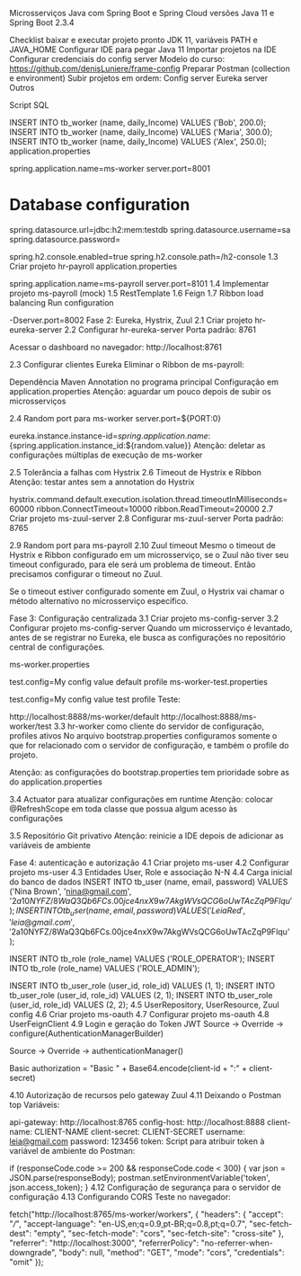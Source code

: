 Microsserviços Java com Spring Boot e Spring Cloud
versões Java 11 e Spring Boot 2.3.4

Checklist baixar e executar projeto pronto
JDK 11, variáveis PATH e JAVA_HOME
Configurar IDE para pegar Java 11
Importar projetos na IDE
Configurar credenciais do config server
Modelo do curso: https://github.com/denisLuniere/frame-config 
Preparar Postman (collection e environment)
Subir projetos em ordem:
Config server
Eureka server
Outros

Script SQL

INSERT INTO tb_worker (name, daily_Income) VALUES ('Bob', 200.0);
INSERT INTO tb_worker (name, daily_Income) VALUES ('Maria', 300.0);
INSERT INTO tb_worker (name, daily_Income) VALUES ('Alex', 250.0);
application.properties

spring.application.name=ms-worker
server.port=8001

# Database configuration
spring.datasource.url=jdbc:h2:mem:testdb
spring.datasource.username=sa
spring.datasource.password=

spring.h2.console.enabled=true
spring.h2.console.path=/h2-console
1.3 Criar projeto hr-payroll
application.properties

spring.application.name=ms-payroll
server.port=8101
1.4 Implementar projeto ms-payroll (mock)
1.5 RestTemplate
1.6 Feign
1.7 Ribbon load balancing
Run configuration

-Dserver.port=8002
Fase 2: Eureka, Hystrix, Zuul
2.1 Criar projeto hr-eureka-server
2.2 Configurar hr-eureka-server
Porta padrão: 8761

Acessar o dashboard no navegador: http://localhost:8761

2.3 Configurar clientes Eureka
Eliminar o Ribbon de ms-payroll:

Dependência Maven
Annotation no programa principal
Configuração em application.properties
Atenção: aguardar um pouco depois de subir os microsserviços

2.4 Random port para ms-worker
server.port=${PORT:0}

eureka.instance.instance-id=${spring.application.name}:${spring.application.instance_id:${random.value}}
Atenção: deletar as configurações múltiplas de execução de ms-worker

2.5 Tolerância a falhas com Hystrix
2.6 Timeout de Hystrix e Ribbon
Atenção: testar antes sem a annotation do Hystrix

hystrix.command.default.execution.isolation.thread.timeoutInMilliseconds=60000
ribbon.ConnectTimeout=10000
ribbon.ReadTimeout=20000
2.7 Criar projeto ms-zuul-server
2.8 Configurar ms-zuul-server
Porta padrão: 8765

2.9 Random port para ms-payroll
2.10 Zuul timeout
Mesmo o timeout de Hystrix e Ribbon configurado em um microsserviço, se o Zuul não tiver seu timeout configurado, para ele será um problema de timeout. Então precisamos configurar o timeout no Zuul.

Se o timeout estiver configurado somente em Zuul, o Hystrix vai chamar o método alternativo no microsserviço específico.

Fase 3: Configuração centralizada
3.1 Criar projeto ms-config-server
3.2 Configurar projeto ms-config-server
Quando um microsserviço é levantado, antes de se registrar no Eureka, ele busca as configurações no repositório central de configurações.

ms-worker.properties

test.config=My config value default profile
ms-worker-test.properties

test.config=My config value test profile
Teste:

http://localhost:8888/ms-worker/default
http://localhost:8888/ms-worker/test
3.3 hr-worker como cliente do servidor de configuração, profiles ativos
No arquivo bootstrap.properties configuramos somente o que for relacionado com o servidor de configuração, e também o profile do projeto.

Atenção: as configurações do bootstrap.properties tem prioridade sobre as do application.properties

3.4 Actuator para atualizar configurações em runtime
Atenção: colocar @RefreshScope em toda classe que possua algum acesso às configurações

3.5 Repositório Git privativo
Atenção: reinicie a IDE depois de adicionar as variáveis de ambiente

Fase 4: autenticação e autorização
4.1 Criar projeto ms-user
4.2 Configurar projeto ms-user
4.3 Entidades User, Role e associação N-N
4.4 Carga inicial do banco de dados
INSERT INTO tb_user (name, email, password) VALUES ('Nina Brown', 'nina@gmail.com', '$2a$10$NYFZ/8WaQ3Qb6FCs.00jce4nxX9w7AkgWVsQCG6oUwTAcZqP9Flqu');
INSERT INTO tb_user (name, email, password) VALUES ('Leia Red', 'leia@gmail.com', '$2a$10$NYFZ/8WaQ3Qb6FCs.00jce4nxX9w7AkgWVsQCG6oUwTAcZqP9Flqu');

INSERT INTO tb_role (role_name) VALUES ('ROLE_OPERATOR');
INSERT INTO tb_role (role_name) VALUES ('ROLE_ADMIN');

INSERT INTO tb_user_role (user_id, role_id) VALUES (1, 1);
INSERT INTO tb_user_role (user_id, role_id) VALUES (2, 1);
INSERT INTO tb_user_role (user_id, role_id) VALUES (2, 2);
4.5 UserRepository, UserResource, Zuul config
4.6 Criar projeto ms-oauth
4.7 Configurar projeto ms-oauth
4.8 UserFeignClient
4.9 Login e geração do Token JWT
Source -> Override -> configure(AuthenticationManagerBuilder)

Source -> Override -> authenticationManager()

Basic authorization = "Basic " + Base64.encode(client-id + ":" + client-secret)

4.10 Autorização de recursos pelo gateway Zuul
4.11 Deixando o Postman top
Variáveis:

api-gateway: http://localhost:8765
config-host: http://localhost:8888
client-name: CLIENT-NAME
client-secret: CLIENT-SECRET
username: leia@gmail.com
password: 123456
token:
Script para atribuir token à variável de ambiente do Postman:

if (responseCode.code >= 200 && responseCode.code < 300) {
    var json = JSON.parse(responseBody);
    postman.setEnvironmentVariable('token', json.access_token);
}
4.12 Configuração de segurança para o servidor de configuração
4.13 Configurando CORS
Teste no navegador:

fetch("http://localhost:8765/ms-worker/workers", {
  "headers": {
    "accept": "*/*",
    "accept-language": "en-US,en;q=0.9,pt-BR;q=0.8,pt;q=0.7",
    "sec-fetch-dest": "empty",
    "sec-fetch-mode": "cors",
    "sec-fetch-site": "cross-site"
  },
  "referrer": "http://localhost:3000",
  "referrerPolicy": "no-referrer-when-downgrade",
  "body": null,
  "method": "GET",
  "mode": "cors",
  "credentials": "omit"
});
